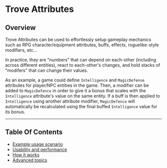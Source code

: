 
# Trove Attributes

## Overview

Trove Attributes can be used to effortlessly setup gameplay mechanics such as RPG character/equipment attributes, buffs, effects, roguelike-style modifiers, etc... 

In practice, they are "numbers" that can depend on each-other (including across different entities), react to each-other's changes, and hold stacks of "modifers" that can change their values. 

As an example, a game could define `Intelligence` and `MagicDefense` attributes for player/NPC entities in the game. Then, a modifier can be added to `MagicDefence` in order to give it a bonus that scales with the `Intelligence` attribute's value on the same entity. If a buff is then applied to `Intelligence` using another attribute modifier, `MagicDefence` will automatically be recalculated using the final buffed `Intelligence` value for its bonus.

-----------------------------------------

## Table Of Contents

* [Example usage scenario](./examplescenario.md)
* [Usability and performance](./usability-performance.md)
* [How it works](./how-it-works.md)
* [Advanced topics](./advanced.md)
